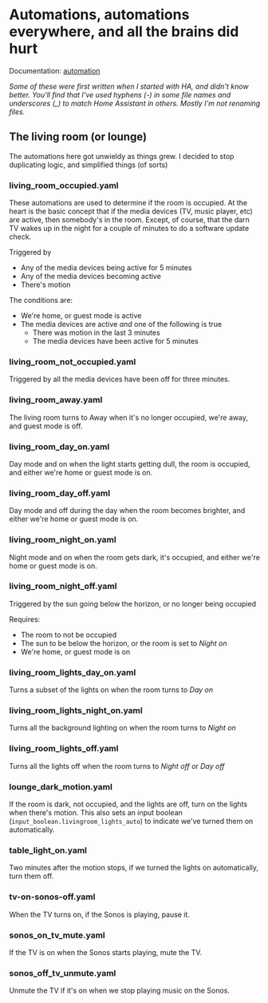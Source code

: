 # Automations, automations everywhere, and all the brains did hurt

Documentation: [automation](https://home-assistant.io/docs/automation/)

_Some of these were first written when I started with HA, and didn't know better. You'll find that I've used hyphens (-) in some file names and underscores (\_) to match Home Assistant in others. Mostly I'm not renaming files._

## The living room (or lounge)

The automations here got unwieldy as things grew. I decided to stop duplicating logic, and simplified things (of sorts)

### living_room_occupied.yaml

These automations are used to determine if the room is occupied. At the heart is the basic concept that if the media devices (TV, music player, etc) are active, then somebody's in the room. Except, of course, that the darn TV wakes up in the night for a couple of minutes to do a software update check.

Triggered by

* Any of the media devices being active for 5 minutes
* Any of the media devices becoming active
* There's motion

The conditions are:

* We're home, or guest mode is active
* The media devices are active *and* one of the following is true
  * There was motion in the last 3 minutes
  * The media devices have been active for 5 minutes

### living_room_not_occupied.yaml

Triggered by all the media devices have been off for three minutes.

### living_room_away.yaml

The living room turns to Away when it's no longer occupied, we're away, and guest mode is off.

### living_room_day_on.yaml

Day mode and on when the light starts getting dull, the room is occupied, and either we're home or guest mode is on.

### living_room_day_off.yaml

Day mode and off during the day when the room becomes brighter, and either we're home or guest mode is on.

### living_room_night_on.yaml

Night mode and on when the room gets dark, it's occupied, and either we're home or guest mode is on. 

### living_room_night_off.yaml

Triggered by the sun going below the horizon, or no longer being occupied

Requires:

* The room to not be occupied
* The sun to be below the horizon, or the room is set to _Night on_
* We're home, or guest mode is on

### living_room_lights_day_on.yaml

Turns a subset of the lights on when the room turns to _Day on_

### living_room_lights_night_on.yaml

Turns all the background lighting on when the room turns to _Night on_

### living_room_lights_off.yaml

Turns all the lights off when the room turns to _Night off_ or _Day off_

### lounge_dark_motion.yaml

If the room is dark, not occupied, and the lights are off, turn on the lights when there's motion. This also sets an input boolean (`input_boolean.livingroom_lights_auto`) to indicate we've turned them on automatically.

### table_light_on.yaml

Two minutes after the motion stops, if we turned the lights on automatically, turn them off.

### tv-on-sonos-off.yaml

When the TV turns on, if the Sonos is playing, pause it.

### sonos_on_tv_mute.yaml

If the TV is on when the Sonos starts playing, mute the TV.

### sonos_off_tv_unmute.yaml

Unmute the TV if it's on when we stop playing music on the Sonos.
